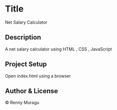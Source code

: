 # Title
Net Salary Calculator

## Description
A net salary calculator using HTML , CSS , JavaScript 

## Project Setup
Open index.html using a browser

## Author & License
© Renny Muragu





